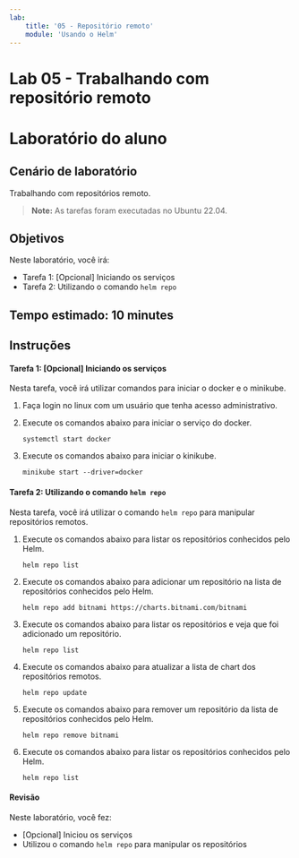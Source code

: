 ```yaml
---
lab:
    title: '05 - Repositório remoto'
    module: 'Usando o Helm'
---
```


# Lab 05 - Trabalhando com repositório remoto

# Laboratório do aluno

## Cenário de laboratório

Trabalhando com repositórios remoto.

>**Note:** As tarefas foram executadas no Ubuntu 22.04.

## Objetivos

Neste laboratório, você irá:

+ Tarefa 1: [Opcional] Iniciando os serviços
+ Tarefa 2: Utilizando o comando `helm repo`

## Tempo estimado: 10 minutes

## Instruções

#### Tarefa 1: [Opcional] Iniciando os serviços

Nesta tarefa, você irá utilizar comandos para iniciar o docker e o minikube.

1. Faça login no linux com um usuário que tenha acesso administrativo.

1. Execute os comandos abaixo para iniciar o serviço do docker.

    ```shell
    systemctl start docker
    ```

1. Execute os comandos abaixo para iniciar o kinikube.

    ```shell
    minikube start --driver=docker
    ```

#### Tarefa 2: Utilizando o comando `helm repo`

Nesta tarefa, você irá utilizar o comando `helm repo` para manipular repositórios remotos.

1. Execute os comandos abaixo para listar os repositórios conhecidos pelo Helm.

    ```shell
    helm repo list
    ```

1. Execute os comandos abaixo para adicionar um repositório na lista de repositórios conhecidos pelo Helm.

    ```shell
    helm repo add bitnami https://charts.bitnami.com/bitnami
    ```

1. Execute os comandos abaixo para listar os repositórios e veja que foi adicionado um repositório.

    ```shell
    helm repo list
    ```

1. Execute os comandos abaixo para atualizar a lista de chart dos repositórios remotos.

    ```shell
    helm repo update
    ```

1. Execute os comandos abaixo para remover um repositório da lista de repositórios conhecidos pelo Helm.

    ```shell
    helm repo remove bitnami
    ```

1. Execute os comandos abaixo para listar os repositórios conhecidos pelo Helm.

    ```shell
    helm repo list
    ```

#### Revisão

Neste laboratório, você fez:

- [Opcional] Iniciou os serviços
- Utilizou o comando `helm repo` para manipular os repositórios